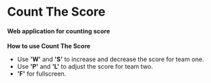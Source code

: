# Count The Score
#### Web application for counting score 

**How to use Count The Score**
- Use **'W'** and **'S'** to increase and decrease the score for team one.
- Use **'P'** and **'L'** to adjust the score for team two.
- **'F'** for fullscreen.
